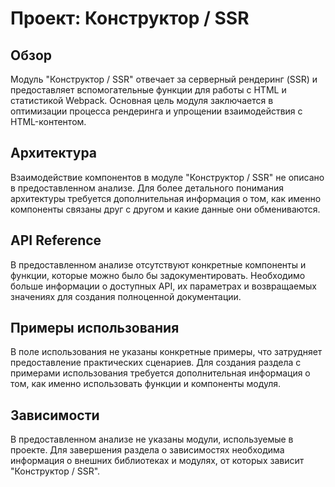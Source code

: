 # Проект: Конструктор / SSR

## Обзор
Модуль "Конструктор / SSR" отвечает за серверный рендеринг (SSR) и предоставляет вспомогательные функции для работы с HTML и статистикой Webpack. Основная цель модуля заключается в оптимизации процесса рендеринга и упрощении взаимодействия с HTML-контентом.

## Архитектура
Взаимодействие компонентов в модуле "Конструктор / SSR" не описано в предоставленном анализе. Для более детального понимания архитектуры требуется дополнительная информация о том, как именно компоненты связаны друг с другом и какие данные они обмениваются.

## API Reference
В предоставленном анализе отсутствуют конкретные компоненты и функции, которые можно было бы задокументировать. Необходимо больше информации о доступных API, их параметрах и возвращаемых значениях для создания полноценной документации.

## Примеры использования
В поле использования не указаны конкретные примеры, что затрудняет предоставление практических сценариев. Для создания раздела с примерами использования требуется дополнительная информация о том, как именно использовать функции и компоненты модуля.

## Зависимости
В предоставленном анализе не указаны модули, используемые в проекте. Для завершения раздела о зависимостях необходима информация о внешних библиотеках и модулях, от которых зависит "Конструктор / SSR".